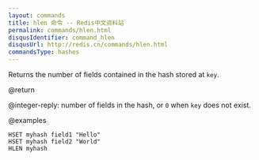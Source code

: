 ```yaml
---
layout: commands
title: hlen 命令 -- Redis中文资料站
permalink: commands/hlen.html
disqusIdentifier: command_hlen
disqusUrl: http://redis.cn/commands/hlen.html
commandsType: hashes
---
```


Returns the number of fields contained in the hash stored at `key`.

@return

@integer-reply: number of fields in the hash, or `0` when `key` does not exist.

@examples

```cli
HSET myhash field1 "Hello"
HSET myhash field2 "World"
HLEN myhash
```
